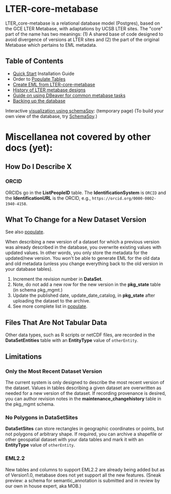 # LTER-core-metabase

LTER_core-metabase is a relational database model (Postgres), based on the GCE LTER Metabase, with adaptations by UCSB LTER sites. The "core" part of the name has two meanings: (1) A shared base of code designed to avoid divergence of versions at LTER sites and (2) the part of the original Metabase which pertains to EML metadata.

## Table of Contents

- [Quick Start](quick_start.md) Installation Guide
- Order to [Populate Tables](populate.md)
- [Create EML from LTER-core-metabase](https://github.com/BLE-LTER/MetaEgress/blob/master/docs/articles/usage_example.md)
- [History of LTER metabase designs](history.md)
- [Guide on using DBeaver for common metabase tasks](dbeaver.md)
- [Backing up the database](backup.md)

Interactive [visualization using schemaSpy](http://sbc.lternet.edu/external/InformationManagement/LTER_IMC/tmp_lter_core_metabase/schemaSpy_docs/): (temporary page)
(To build your own view of the database, try [SchemaSpy](ERD/how_to_schemaSpy).)

# Miscellanea not covered by other docs (yet):

## How Do I Describe X

### ORCID

ORCIDs go in the **ListPeopleID** table. The **IdentificationSystem** is `ORCID` and the **IdentificationURL** is the ORCID, e.g., `https://orcid.org/0000-0002-1940-4158`.

## What To Change for a New Dataset Version

See also [populate](populate.md).

When describing a new version of a dataset for which a previous version was already described in the database, you overwrite existing values with updated values. In other words, you only store the metadata for the updated/new version. You won't be able to generate EML for the old data and old metadata (unless you change everything back to the old version in your database tables).

1. Increment the revision number in **DataSet**.
1. Note, do not add a new row for the new version in the **pkg_state** table (in schema pkg_mgmt.)
1. Update the published date, update_date_catalog, in **pkg_state** after uploading the dataset to the
   archive.
1. See more complete list in [populate](populate.md).

## Files That Are Not Tabular Data

Other data types, such as R scripts or netCDF files, are recorded in the **DataSetEntities** table with an **EntityType** value of `otherEntity`.

## Limitations

### Only the Most Recent Dataset Version

The current system is only designed to describe the most recent version of the
dataset.  Values in tables describing a given dataset are overwritten as needed
for a new version of the dataset.  If recording provenance is desired, you can
author revision notes in the **maintenance_changehistory** table in the pkg_mgmt
schema.

### No Polygons in DataSetSites

**DataSetSites** can store rectangles in geographic coordinates or points, but not polygons of arbitrary shape.  If required, you can archive a shapefile or other geospatial dataset with your data tables and mark it with an **EntityType** value of `otherEntity`.

### EML2.2

New tables and columns to support EML2.2 are already being added but as of Version1.0, metabase does not yet support all the new features. (Sneak preview: a schema for semantic_annotation is submitted and in review by our own in house expert, aka MOB.)
